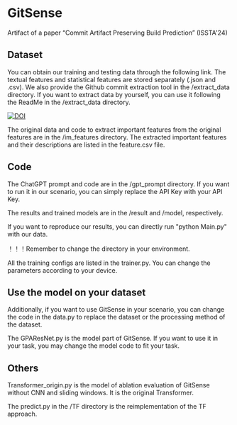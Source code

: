 # GitSense
Artifact of a paper “Commit Artifact Preserving Build Prediction” (ISSTA'24)


## Dataset
You can obtain our training and testing data through the following link. 
The textual features and statistical features are stored separately (.json and .csv). We also provide the Github commit extraction tool in the /extract_data directory. 
If you want to extract data by yourself, you can use it following the ReadMe in the /extract_data directory.

[![DOI](https://zenodo.org/badge/DOI/10.5281/zenodo.12820030.svg)](https://zenodo.org/records/12820030)

The original data and code to extract important features from the original features are in the /im_features directory. 
The extracted important features and their descriptions are listed in the feature.csv file.

## Code
The ChatGPT prompt and code are in the /gpt_prompt directory. 
If you want to run it in our scenario, you can simply replace the API Key with your API Key.

The results and trained models are in the /result and /model, respectively.

If you want to reproduce our results, you can directly run "python Main.py" with our data. 

！！！Remember to change the directory in your environment. 

All the training configs are listed in the trainer.py. You can change the parameters according to your device.

## Use the model on your dataset
Additionally, if you want to use GitSense in your scenario, you can change the code in the data.py to replace the dataset or the processing method of the dataset.

The GPAResNet.py is the model part of GitSense. If you want to use it in your task, you may change the model code to fit your task.

## Others
Transformer_origin.py is the model of ablation evaluation of GitSense without CNN and sliding windows. It is the original Transformer.

The predict.py in the /TF directory is the reimplementation of the TF approach.

